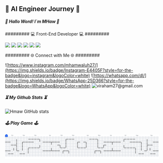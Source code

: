## 🚀 AI Engineer Journey 🚀

##### 👋 Hallo Word! I`m MHaw  👋
######### 💻 Front-End Developer 💻 #########






  <img src="https://img.shields.io/badge/ChatGPT-74aa9c?style=for-the-badge&logo=openai&logoColor=white " />  <img src="https://img.shields.io/badge/HTML5-E34F26?style=for-the-badge&logo=html5&logoColor=white " />  <img src="https://img.shields.io/badge/CSS3-1572B6?style=for-the-badge&logo=css3&logoColor=white " />  <img src="https://img.shields.io/badge/JavaScript-323330?style=for-the-badge&logo=javascript&logoColor=F7DF1E " />  <img src="https://img.shields.io/badge/Python-FFD43B?style=for-the-badge&logo=python&logoColor=blue " />  <img src="https://img.shields.io/badge/Ubuntu-E95420?style=for-the-badge&logo=ubuntu&logoColor=white" />



######### 🌐 Connect with Me 🌐 #########







![https://www.instagram.com/mhamwaluh27/](https://img.shields.io/badge/Instagram-E4405F?style=for-the-badge&logo=instagram&logoColor=white) ![https://whatsapp.com/dl/](https://img.shields.io/badge/WhatsApp-25D366?style=for-the-badge&logo=WhatsApp&logoColor=white)  ![viraham27@gmail.com](https://img.shields.io/badge/Gmail-D14836?style=for-the-badge&logo=gmail&logoColor=white)

##### ⏳ My Github Stats ⏳
![Hmaw GitHub stats](https://github-readme-stats.vercel.app/api?username=0xMHaw027&show_icons=true&theme=transparent)

##### 🕹️ Play Game 🕹️
<picture>
  <source media="(prefers-color-scheme: dark)" srcset="https://raw.githubusercontent.com/0xMHaw027/0xMHaw027/output/pacman-contribution-graph-dark.svg">
  <source media="(prefers-color-scheme: light)" srcset="https://raw.githubusercontent.com/0xMHaw027/0xMHaw027/output/pacman-contribution-graph.svg">
  <img alt="pacman contribution graph" src="https://raw.githubusercontent.com/0xMHaw027/0xMHaw027/output/pacman-contribution-graph.svg">
</picture>

###
